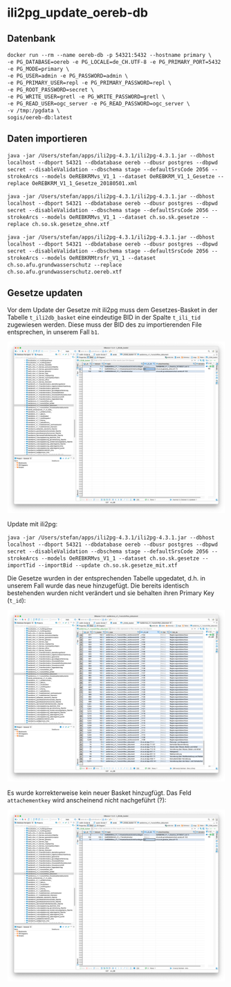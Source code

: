 # ili2pg_update_oereb-db

## Datenbank
```
docker run --rm --name oereb-db -p 54321:5432 --hostname primary \
-e PG_DATABASE=oereb -e PG_LOCALE=de_CH.UTF-8 -e PG_PRIMARY_PORT=5432 -e PG_MODE=primary \
-e PG_USER=admin -e PG_PASSWORD=admin \
-e PG_PRIMARY_USER=repl -e PG_PRIMARY_PASSWORD=repl \
-e PG_ROOT_PASSWORD=secret \
-e PG_WRITE_USER=gretl -e PG_WRITE_PASSWORD=gretl \
-e PG_READ_USER=ogc_server -e PG_READ_PASSWORD=ogc_server \
-v /tmp:/pgdata \
sogis/oereb-db:latest
```

## Daten importieren
```
java -jar /Users/stefan/apps/ili2pg-4.3.1/ili2pg-4.3.1.jar --dbhost localhost --dbport 54321 --dbdatabase oereb --dbusr postgres --dbpwd secret --disableValidation --dbschema stage --defaultSrsCode 2056 --strokeArcs --models OeREBKRMvs_V1_1 --dataset OeREBKRM_V1_1_Gesetze --replace OeREBKRM_V1_1_Gesetze_20180501.xml
```

```
java -jar /Users/stefan/apps/ili2pg-4.3.1/ili2pg-4.3.1.jar --dbhost localhost --dbport 54321 --dbdatabase oereb --dbusr postgres --dbpwd secret --disableValidation --dbschema stage --defaultSrsCode 2056 --strokeArcs --models OeREBKRMvs_V1_1 --dataset ch.so.sk.gesetze --replace ch.so.sk.gesetze_ohne.xtf
```

```
java -jar /Users/stefan/apps/ili2pg-4.3.1/ili2pg-4.3.1.jar --dbhost localhost --dbport 54321 --dbdatabase oereb --dbusr postgres --dbpwd secret --disableValidation --dbschema stage --defaultSrsCode 2056 --strokeArcs --models OeREBKRMtrsfr_V1_1 --dataset ch.so.afu.grundwasserschutz --replace ch.so.afu.grundwasserschutz.oereb.xtf
```


## Gesetze updaten

Vor dem Update der Gesetze mit ili2pg muss dem Gesetzes-Basket in der Tabelle `t_ili2db_basket` eine eindeutige BID in der Spalte `t_ili_tid` zugewiesen werden. Diese muss der BID des zu importierenden File entsprechen, in unserem Fall `b1`.

![t_ili2db_basket](t_ili2db_basket_b1.png)

Update mit ili2pg:

```
java -jar /Users/stefan/apps/ili2pg-4.3.1/ili2pg-4.3.1.jar --dbhost localhost --dbport 54321 --dbdatabase oereb --dbusr postgres --dbpwd secret --disableValidation --dbschema stage --defaultSrsCode 2056 --strokeArcs --models OeREBKRMvs_V1_1 --dataset ch.so.sk.gesetze --importTid --importBid --update ch.so.sk.gesetze_mit.xtf
```

Die Gesetze wurden in der entsprechenden Tabelle upgedatet, d.h. in unserem Fall wurde das neue hinzugefügt. Die bereits identisch bestehenden wurden nicht verändert und sie behalten ihren Primary Key (`t_id`):

![vorschriften_dokument_mit](vorschriften_dokument_mit.png)

Es wurde korrekterweise kein neuer Basket hinzugfügt. Das Feld `attachementkey` wird anscheinend nicht nachgeführt (?):

![t_ili2db_basket_mit](t_ili2db_basket_mit.png)

